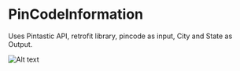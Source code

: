 # PinCodeInformation
Uses Pintastic API, retrofit library, pincode as input, City and State as Output. 

![Alt text](https://user-images.githubusercontent.com/10739658/106603415-443f0000-6584-11eb-91c1-d59437524551.jpg "Optional title")
